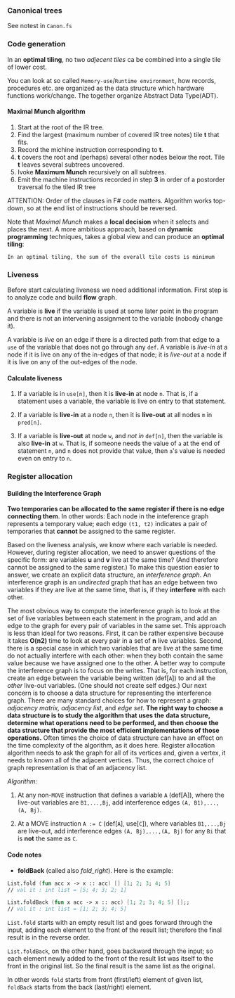 ### Canonical trees

See notest in `Canon.fs`

### Code generation

In an **optimal tiling**, no two _adjecent tiles_ ca be combined into a single tile
of lower cost.

You can look at so called `Memory-use`/`Runtime environment`, how records, procedures
etc. are organized as the data structure which hardware functions work/change. The
together organize Abstract Data Type(ADT).

#### Maximal Munch algorithm

1. Start at the root of the IR tree.
2. Find the largest (maximum number of covered IR tree notes) tile **t** that fits.
3. Record the michine instruction corresponding to **t**.
4. **t** covers the root and (perhaps) several other nodes below the root.
   Tile **t** leaves several subtrees uncovered.
5. Ivoke **Maximum Munch** recursively on all subtrees.
6. Emit the machine instructions recorded in step **3** in order of a
   postorder traversal fo the tiled IR tree

ATTENTION: Order of the clauses in F# code matters. Algorithm works top-down, so
at the end list of instructions should be reversed.

Note that _Maximal Munch_ makes a **local decision** when it selects and places the next.
A more ambitious approach, based on **dynamic programming** techniques, takes a global view
and can produce an **optimal tiling**:
```
In an optimal tiling, the sum of the overall tile costs is minimum
```

### Liveness

Before start calculating liveness we need additional information. First step is
to analyze code and build **flow** graph.

A variable is **live** if the variable is used at some later point in the program
and there is not an intervening assignment to the variable (nobody change it).

A variable is _live_ on an edge if there is a directed path from that
edge to a `use` of the variable that does not go through any `def`. A variable is
_live-in_ at a node if it is live on any of the in-edges of that node; it is _live-out_
at a node if it is live on any of the out-edges of the node.

#### Calculate liveness

1. If a variable is in `use[n]`, then it is **live-in** at node `n`. That is, if a statement
   uses a variable, the variable is live on entry to that statement.

2. If a variable is **live-in** at a node `n`, then it is **live-out** at all nodes `m` in `pred[n]`.

3. If a variable is **live-out** at node `w`, and _not in_ `def[n]`, then the variable is also
   **live-in** at `w`. That is, if someone needs the value of `a` at the end of statement `n`,
   and `n` does not provide that value, then `a`'s value is needed even on entry to `n`.

### Register allocation

#### Building the Interference Graph

**Two temporaries can be allocated to the same register if there is no edge connecting them**.
In other words:
Each node in the inteference graph represents a temporary value; each edge `(t1, t2)` indicates
a pair of temporaries that **cannot** be assigned to the same register.

 Based on the liveness analysis, we know where each variable is needed. However, during
register allocation, we need to answer questions of the specific form: are variables **u**
and **v** live at the same time? (And therefore cannot be assigned to the same register.)
To make this question easier to answer, we create an explicit data structure, an
_interference graph_. An interference graph is an _undirected_ graph that has an edge
between two variables if they are live at the same time, that is, if they **interfere**
with each other.

  The most obvious way to compute the interference graph is to look at the set of live
variables between each statement in the program, and add an edge to the graph for every
pair of variables in the same set. This approach is less than ideal for two
reasons. First, it can be rather expensive because it takes **O(n2)** time to look at
every pair in a set of **n** live variables. Second, there is a special case in which two
variables that are live at the same time do not actually interfere with each other: when
they both contain the same value because we have assigned one to the other.  A better way
to compute the interference graph is to focus on the writes.  That is, for each
instruction, create an edge between the variable being written (def[`A`]) to and all the
_other_ live-out variables. (One should not create self edges.)  Our next concern is to
choose a data structure for representing the interference graph. There are many standard
choices for how to represent a graph: _adjacency matrix, adjacency list_, and _edge set_.
**The right way to choose a data structure is to study the algorithm that uses the**
**data structure, determine what operations need to be performed, and then choose the**
**data structure that provide the most efficient implementations of those operations.**
Often times the choice of data structure can have an effect on the time complexity of the
algorithm, as it does here. Register allocation algorithm needs to ask the graph for all
of its vertices and, given a vertex, it needs to known all of the adjacent vertices. Thus,
the correct choice of graph representation is that of an adjacency list.

_Algorithm:_

1. At any non-`MOVE` instruction that defines a variable `A` (def[A]), where the live-out
   variables are `B1,...,Bj`, add interference edges `(A, B1),...,(A, Bj)`.

2. At a MOVE instruction `A := C` (def[`A`], use[`C`]), where variables `B1,...,Bj` are
   live-out, add interference edges `(A, Bj),...,(A, Bj)` for any `Bi` that is **not** the
   same as `C`.

#### Code notes

- **foldBack** (called also _fold\_right_). Here is the example:

```fsharp
List.fold (fun acc x -> x :: acc) [] [1; 2; 3; 4; 5]
// val it : int list = [5; 4; 3; 2; 1]

List.foldBack (fun x acc -> x :: acc) [1; 2; 3; 4; 5] [];;
// val it : int list = [1; 2; 3; 4; 5]
```
`List.fold` starts with an empty result list and goes forward through the input, adding each element
to the front of the result list; therefore the final result is in the reverse order.

`List.foldBack`, on the other hand, goes backward through the input; so each element newly added to
the front of the result list was itself to the front in the original list. So the final result is the
same list as the original.

In other words `fold` starts from front (first/left) element of given list, `foldBack` starts from the
back (last/right) element.
